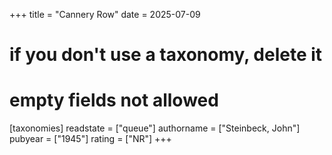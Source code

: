 +++
title = "Cannery Row"
date = 2025-07-09
# if you don't use a taxonomy, delete it
# empty fields not allowed
[taxonomies]
  readstate = ["queue"]
  authorname = ["Steinbeck, John"]
  pubyear = ["1945"]
  rating = ["NR"]
+++